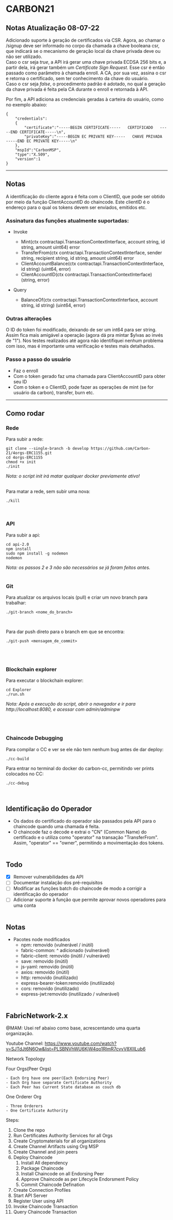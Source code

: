 # CARBON21

## Notas Atualização 08-07-22
Adicionado suporte à geração de certificados via CSR. Agora, ao chamar o /signup deve ser informado no corpo da chamada a chave booleana csr, que indicará se o mecanismo de geração local da chave privada deve ou não ser utilizado.  
Caso o csr seja _true_, a API irá gerar uma chave privada ECDSA 256 bits e, a partir dela, irá gerar também um _Certificate Sign Request_. Esse csr é então passado como parâmetro à chamada enroll. A CA, por sua vez, assina o csr e retorna o certificado, sem ter conhecimento da chave do usuário.  
Caso o csr seja _false_, o procedimento padrão é adotado, no qual a geração da chave privada é feita pela CA durante o enroll e retornada à API.

Por fim, a API adiciona as credenciais geradas à carteira do usuário, como no exemplo abaixo:
```
{
    "credentials":
    {
        "certificate":"-----BEGIN CERTIFICATE-----   CERTIFICADO   -----END CERTIFICATE-----\n",
        "privateKey":"-----BEGIN EC PRIVATE KEY-----   CHAVE PRIVADA   -----END EC PRIVATE KEY-----\n"
    },
    "mspId":"CarbonMSP",
    "type":"X.509",
    "version":1
}
```
---
## Notas
A identificação do cliente agora é feita com o ClientID, que pode ser obtido por meio da função ClientAccountID do chaincode. Este clientID é o endereço para o qual os tokens devem ser enviados, emitidos etc.

### Assinatura das funções atualmente suportadas:
- Invoke    
      
     - Mint(ctx contractapi.TransactionContextInterface, account string, id string, amount uint64) error
     - TransferFrom(ctx contractapi.TransactionContextInterface, sender string, recipient string, id string, amount uint64) error 
     - ClientAccountBalance(ctx contractapi.TransactionContextInterface, id string) (uint64, error)
     - ClientAccountID(ctx contractapi.TransactionContextInterface) (string, error)  
      
- Query  
      
     - BalanceOf(ctx contractapi.TransactionContextInterface, account string, id string) (uint64, error)
      

### Outras alterações  
O ID do token foi modificado, deixando de ser um int64 para ser string. Assim fica mais amigável a operação (agora dá pra mintar $ylvas ao invés de "1"). Nos testes realizados até agora não identifiquei nenhum problema com isso, mas é importante uma verificação e testes mais detalhados.  

### Passo a passo do usuário
- Faz o enroll  
- Com o token gerado faz uma chamada para ClientAccountID para obter seu ID
- Com o token e o ClientID, pode fazer as operações de mint (se for usuário da carbon), transfer, burn etc.
      
---

## Como rodar

### Rede

Para subir a rede:

```
git clone --single-branch -b develop https://github.com/Carbon-21/4orgs-ERC1155.git
cd 4orgs-ERC1155
chmod +x init
./init
```

_Nota: o script init irá matar qualquer docker previamente ativo!_

<br>
Para matar a rede, sem subir uma nova:

```
./kill
```

<br>

### API

Para subir a api:

```
cd api-2.0
npm install
sudo npm install -g nodemon
nodemon
```

_Nota: os passos 2 e 3 não são necessários se já foram feitos antes._
<br><br>

### Git

Para atualizar os arquivos locais (pull) e criar um novo branch para trabalhar:

```
./git-branch <nome_do_branch>
```

<br>

Para dar push direto para o branch em que se encontra:

```
./git-push <mensagem_de_commit>
```

<br><br>

### Blockchain explorer

Para executar o blockchain explorer:

```
cd Explorer
./run.sh
```

_Nota: Após a execução do script, abrir o navegador e ir para http://localhost:8080, e acessar com admin/adminpw_

<br><br>

### Chaincode Debugging

Para compilar o CC e ver se ele não tem nenhum bug antes de dar deploy:

```
./cc-build
```

Para entrar no terminal do docker do carbon-cc, permitindo ver prints colocados no CC:

```
./cc-debug
```

<br>

## Identificação do Operador

- Os dados do certificado do operador são passados pela API para o chaincode quando uma chamada é feita.
- O chaincode faz o decode e extrai o "CN" (Common Name) do certificado e o utiliza como "operator" na transação "TransferFrom". Assim, "operator" == "owner", permitindo a movimentação dos tokens.
  <br><br>

## Todo

- [x] Remover vulnerabilidades da API
- [ ] Documentar instalação dos pré-requisitos
- [ ] Modificar as funções batch do chaincode de modo a corrigir a identificação do operador
- [ ] Adicionar suporte à função que permite aprovar novos operadores para uma conta
      <br><br>

## Notas

- Pacotes node modificados
  - npm: removido (vulnerável / inútil)
  - fabric-common: ^ adicionado (vulnerável)
  - fabric-client: removido (inútil / vulnerável)
  - save: removido (inútil)
  - js-yaml: removido (inútil)
  - axios: removido (inútil)
  - http: removido (inutilizado)
  - express-bearer-token:removido (inutilizado)
  - cors: removido (inutilizado)
  - express-jwt:removido (inutilizado / vulnerável)
    <br><br>

## FabricNetwork-2.x

@MAM: Usei ref abaixo como base, acrescentando uma quarta organização.

Youtube Channel: https://www.youtube.com/watch?v=SJTdJt6N6Ow&list=PLSBNVhWU6KjW4qo1RlmR7cvvV8XIILub6

Network Topology

Four Orgs(Peer Orgs)

    - Each Org have one peer(Each Endorsing Peer)
    - Each Org have separate Certificate Authority
    - Each Peer has Current State database as couch db

One Orderer Org

    - Three Orderers
    - One Certificate Authority

Steps:

1. Clone the repo
2. Run Certificates Authority Services for all Orgs
3. Create Cryptomaterials for all organizations
4. Create Channel Artifacts using Org MSP
5. Create Channel and join peers
6. Deploy Chaincode
   1. Install All dependency
   2. Package Chaincode
   3. Install Chaincode on all Endorsing Peer
   4. Approve Chaincode as per Lifecycle Endorsment Policy
   5. Commit Chaincode Defination
7. Create Connection Profiles
8. Start API Server
9. Register User using API
10. Invoke Chaincode Transaction
11. Query Chaincode Transaction
